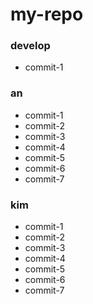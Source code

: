 # my-repo

### develop

- commit-1

### an

- commit-1
- commit-2
- commit-3
- commit-4
- commit-5
- commit-6
- commit-7

### kim

- commit-1
- commit-2
- commit-3
- commit-4
- commit-5
- commit-6
- commit-7